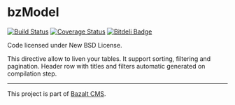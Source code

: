 bzModel
=================
[![Build Status](https://travis-ci.org/esvit/bz-model.png)](https://travis-ci.org/esvit/bz-model) [![Coverage Status](https://coveralls.io/repos/esvit/bz-model/badge.png)](https://coveralls.io/r/esvit/bz-model) [![Bitdeli Badge](https://d2weczhvl823v0.cloudfront.net/esvit/bz-model/trend.png)](https://bitdeli.com/free "Bitdeli Badge")

Code licensed under New BSD License.

This directive allow to liven your tables. It support sorting, filtering and pagination.
Header row with titles and filters automatic generated on compilation step.

---

This project is part of [Bazalt CMS](http://bazalt-cms.com/).
